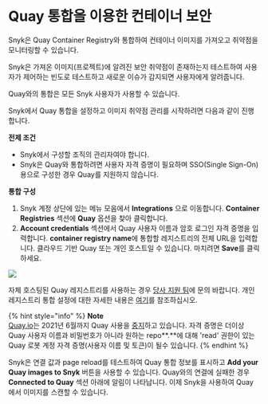 # Quay 통합을 이용한 컨테이너 보안

Snyk은 Quay Container Registry와 통합하여 컨테이너 이미지를 가져오고 취약점을 모니터링할 수 있습니다.

Snyk은 가져온 이미지(프로젝트)에 알려진 보안 취약점이 존재하는지 테스트하여 사용자가 제어하는 빈도로 테스트하고 새로운 이슈가 감지되면 사용자에게 알려줍니다.

Quay와의 통합은 모든 Snyk 사용자가 사용할 수 있습니다.

Snyk에서 Quay 통합을 설정하고 이미지 취약점 관리를 시작하려면 다음과 같이 진행합니다.

**전제 조건**

* Snyk에서 구성할 조직의 관리자여야 합니다.
* Snyk은 Quay와 통합하려면 사용자 자격 증명이 필요하며 SSO(Single Sign-On)용으로 구성한 경우 Quay를 지원하지 않습니다.

**통합 구성**

1. Snyk 계정 상단에 있는 메뉴 모음에서 **Integrations** 으로 이동합니다. **Container Registries** 섹션에 **Quay** 옵션을 찾아 클릭합니다.
2. **Account credentials** 섹션에서 Quay 사용자 이름과 암호 로그인 자격 증명을 입력합니다. **container registry name**에 통합할 레지스트리의 전체 URL을 입력합니다. 클라우드 기반 Quay 또는 개인 호스트일 수 있습니다. 마치려면 **Save**를 클릭하세요.

![](../../../../.gitbook/assets/mceclip1-10-.png)

자체 호스팅된 Quay 레지스트리를 사용하는 경우 [당사 지원 팀](https://support.snyk.io/hc/en-us/requests/new)에 문의 바랍니다. 개인 레지스트리 통합 설정에 대한 자세한 내용은 [여기](../../integrate-self-hosted-container-registries/snyk-integration-to-self-hosted-container-registries.md)를 참조하십시오.

{% hint style="info" %}
**Note**\
[Quay.io](http://quay.io)는 2021년 6월까지 Quay 사용을 [중지](https://access.redhat.com/articles/5925591)하고 있습니다. 자격 증명은 더이상 Quay 사용자 이름과 비밀번호가 아니라 원하는 repo\*\*.\*\*에 대해 'read' 권한이 있는 Quay 로봇 계정 자격 증명(사용자 이름 및 토큰)이 될수 있습니다.
{% endhint %}

Snyk은 연결 값과 page reload를 테스트하여 Quay 통합 정보를 표시하고 **Add your Quay images to Snyk** 버튼을 사용할 수 있습니다. Quay와의 연결에 실패한 경우 **Connected to Quay** 섹션 아래에 알림이 나타납니다. 이제 Snyk을 사용하여 Quay에서 이미지를 스캔할 수 있습니다.
